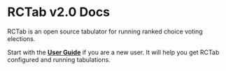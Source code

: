 # RCTab v2.0 Docs

RCTab is an open source tabulator for running ranked choice voting elections.


Start with the **[User Guide](user_guide/user_guide.md)** if you are a new user. It will help you get RCTab configured and running tabulations.

[//]: # (- The Technical Documentation Package or **[TDP]&#40;tdp/00_documentation_abstracts.md&#41;** contains detailed documentation to satisfy state and federal certification requirements. )